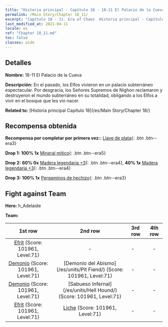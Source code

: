 ```yaml
---
title: "Historia principal - Capítulo 18 - 18-11 El Palacio de la Cueva"
permalink: /Main Story/Chapter 18_11/
excerpt: "Capítulo 18 - 11. Era of Chaos  Historia principal - Capítulo 18_11. 18-11 El Palacio de la Cueva"
last_modified_at: 2021-04-11
locale: es
ref: "Chapter 18_11.md"
toc: false
classes: wide
---
```


## Detalles

 **Nombre:** 18-11 El Palacio de la Cueva

 **Descripción:** En el pasado, los Elfos vivieron en un palacio subterráneo espectacular. Por desgracia, los Señores Supremos de Nighon reclamaron y destruyeron el mundo subterráneo en su totalidad, obligando a los Elfos a vivir en el bosque que les vio nacer.

 **Related to:** [Historia principal Capítulo 18](/es/Main Story/Chapter 18/)

## Recompensa obtenida

 **Recompensa por completar por primera vez::** [Llave de plata](/es/Items/con_693/){: .btn .btn--era3}

 **Drop 1:** **100% 1x** [Mineral mítico](/es/Items/mat_61/){: .btn .btn--era5}

 **Drop 2:** **60% 0x** [Madera legendaria +3](/es/Items/mat_55/){: .btn .btn--era4}, **40% 1x** [Madera legendaria +3](/es/Items/mat_55/){: .btn .btn--era4}

 **Drop 3:** **100% 1x** [Pergaminos de hechizo](/es/Items/con_694/){: .btn .btn--era3}


## Fight against Team
 **Hero:** h_Adelaide

 **Team:**


  | 1st row | 2nd row | 3rd row | 4th row |
  |:----:|:----:|:----|:----:|
  | [Efrit](/es/units/Efreeti/) (Score: 101961, Level:71)  | - | - | - |
  | [Demonio](/es/units/Demon/) (Score: 101961, Level:71)  | [Demonio del Abismo](/es/units/Pit Fiend/) (Score: 101961, Level:71)  | - | - |
  | [Demonio](/es/units/Demon/) (Score: 101961, Level:71)  | [Sabueso Infernal](/es/units/Hell Hound/) (Score: 101961, Level:71)  | - | - |
  | [Efrit](/es/units/Efreeti/) (Score: 101961, Level:71)  | [Liche](/es/units/Lich/) (Score: 101961, Level:71)  | - | - |


